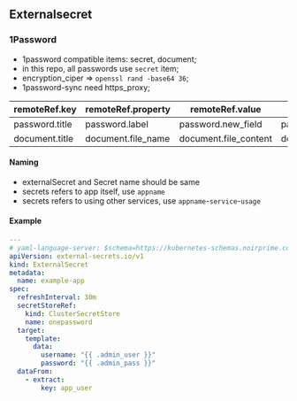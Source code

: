 ## Externalsecret

### 1Password

- 1password compatible items: secret, document;
- in this repo, all passwords use `secret` item;
- encryption_ciper => `openssl rand -base64 36`;
- 1password-sync need https_proxy;

| remoteRef.key  | remoteRef.property | remoteRef.value       | ignored                     |
| -------------- | ------------------ | --------------------- | --------------------------- |
| password.title | password.label     | password.new_field    | password.section/notes/tags |
| document.title | document.file_name | document.file_content | document.section/notes/tags |

#### Naming

- externalSecret and Secret name should be same
- secrets refers to app itself, use `appname`
- secrets refers to using other services, use `appname`-`service`-`usage`

#### Example

```yaml
---
# yaml-language-server: $schema=https://kubernetes-schemas.noirprime.com/external-secrets.io/externalsecret_v1.json
apiVersion: external-secrets.io/v1
kind: ExternalSecret
metadata:
  name: example-app
spec:
  refreshInterval: 30m
  secretStoreRef:
    kind: ClusterSecretStore
    name: onepassword
  target:
    template:
      data:
        username: "{{ .admin_user }}"
        password: "{{ .admin_pass }}"
  dataFrom:
    - extract:
        key: app_user
```
